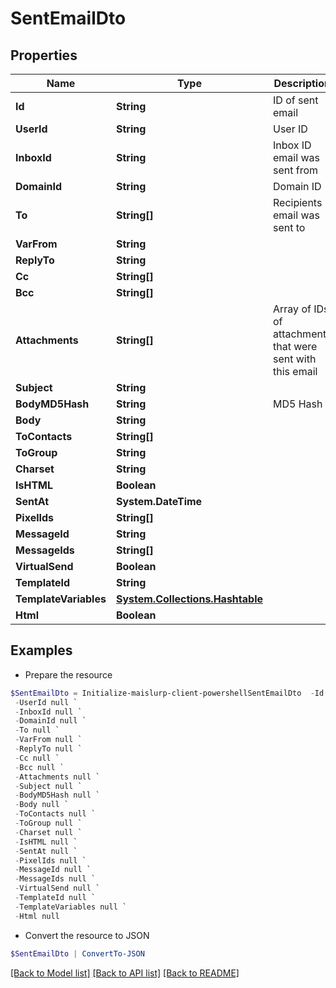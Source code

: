 # SentEmailDto
## Properties

Name | Type | Description | Notes
------------ | ------------- | ------------- | -------------
**Id** | **String** | ID of sent email | 
**UserId** | **String** | User ID | 
**InboxId** | **String** | Inbox ID email was sent from | 
**DomainId** | **String** | Domain ID | [optional] 
**To** | **String[]** | Recipients email was sent to | [optional] 
**VarFrom** | **String** |  | [optional] 
**ReplyTo** | **String** |  | [optional] 
**Cc** | **String[]** |  | [optional] 
**Bcc** | **String[]** |  | [optional] 
**Attachments** | **String[]** | Array of IDs of attachments that were sent with this email | [optional] 
**Subject** | **String** |  | [optional] 
**BodyMD5Hash** | **String** | MD5 Hash | [optional] 
**Body** | **String** |  | [optional] 
**ToContacts** | **String[]** |  | [optional] 
**ToGroup** | **String** |  | [optional] 
**Charset** | **String** |  | [optional] 
**IsHTML** | **Boolean** |  | [optional] 
**SentAt** | **System.DateTime** |  | 
**PixelIds** | **String[]** |  | [optional] 
**MessageId** | **String** |  | [optional] 
**MessageIds** | **String[]** |  | [optional] 
**VirtualSend** | **Boolean** |  | [optional] 
**TemplateId** | **String** |  | [optional] 
**TemplateVariables** | [**System.Collections.Hashtable**](SystemCollectionsHashtable) |  | [optional] 
**Html** | **Boolean** |  | [optional] 

## Examples

- Prepare the resource
```powershell
$SentEmailDto = Initialize-maislurp-client-powershellSentEmailDto  -Id null `
 -UserId null `
 -InboxId null `
 -DomainId null `
 -To null `
 -VarFrom null `
 -ReplyTo null `
 -Cc null `
 -Bcc null `
 -Attachments null `
 -Subject null `
 -BodyMD5Hash null `
 -Body null `
 -ToContacts null `
 -ToGroup null `
 -Charset null `
 -IsHTML null `
 -SentAt null `
 -PixelIds null `
 -MessageId null `
 -MessageIds null `
 -VirtualSend null `
 -TemplateId null `
 -TemplateVariables null `
 -Html null
```

- Convert the resource to JSON
```powershell
$SentEmailDto | ConvertTo-JSON
```

[[Back to Model list]](../README#documentation-for-models) [[Back to API list]](../README#documentation-for-api-endpoints) [[Back to README]](../README)


